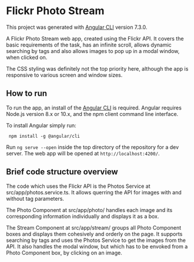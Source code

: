 # Flickr Photo Stream

This project was generated with [Angular CLI](https://github.com/angular/angular-cli) version 7.3.0.

A Flickr Photo Stream web app, created using the Flickr API.
It covers the basic requirements of the task, has an infinite scroll, allows dynamic searching by tags and also allows images to pop up in a modal window, when clicked on.

The CSS styling was definitely not the top priority here, although the app is responsive to various screen and window sizes.


## How to run

To run the app, an install of the [Angular CLI](https://angular.io/guide/quickstart#prerequisites) is required. Angular requires Node.js version 8.x or 10.x, and the npm client command line interface.

To install Angular simply run:
```
 npm install -g @angular/cli
```

Run `ng serve --open` inside the top directory of the repository for a dev server. The web app will be opened at `http://localhost:4200/`.


## Brief code structure overview 

The code which uses the Flickr API is the Photos Service at src/app/photos.service.ts. It allows querring the API for images with and without tag parameters. 

The Photo Component at src/app/photo/ handles each image and its corresponding information individually and displays it as a box.

The Stream Component at src/app/stream/ groups all Photo Component boxes and displays them cohesively and orderly on the page. It supports searching by tags and uses the Photos Service to get the images from the API. It also handles the modal window, but which has to be envoked from a Photo Component box, by clicking on an image.   
